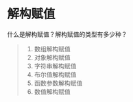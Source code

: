 # 解构赋值

什么是解构赋值？解构赋值的类型有多少种？

> 1. 数组解构赋值
> 2. 对象解构赋值
> 3. 字符串解构赋值
> 4. 布尔值解构赋值
> 5. 函数参数解构赋值
> 6. 数值解构赋值



